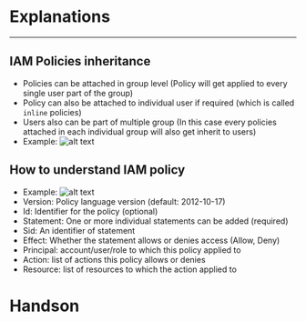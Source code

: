 # Explanations
---------------
## IAM Policies inheritance
* Policies can be attached in group level (Policy will get applied to every single user part of the group)
* Policy can also be attached to individual user if required (which is called `inline` policies)
* Users also can be part of multiple group (In this case every policies attached in each individual group will also get inherit to users)
* Example: ![alt text](../../content-images/image_11.png)

## How to understand IAM policy
* Example: ![alt text](../../content-images/image_12.png)
* Version: Policy language version (default: 2012-10-17)
* Id: Identifier for the policy (optional)
* Statement: One or more individual statements can be added (required)
* Sid: An identifier of statement
* Effect: Whether the statement allows or denies access (Allow, Deny)
* Principal: account/user/role to which this policy applied to
* Action: list of actions this policy allows or denies
* Resource: list of resources to which the action applied to

# Handson